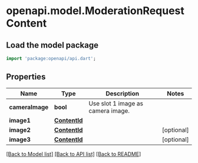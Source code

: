 # openapi.model.ModerationRequestContent

## Load the model package
```dart
import 'package:openapi/api.dart';
```

## Properties
Name | Type | Description | Notes
------------ | ------------- | ------------- | -------------
**cameraImage** | **bool** | Use slot 1 image as camera image. | 
**image1** | [**ContentId**](ContentId.md) |  | 
**image2** | [**ContentId**](ContentId.md) |  | [optional] 
**image3** | [**ContentId**](ContentId.md) |  | [optional] 

[[Back to Model list]](../README.md#documentation-for-models) [[Back to API list]](../README.md#documentation-for-api-endpoints) [[Back to README]](../README.md)


